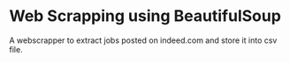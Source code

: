 # Web Scrapping using BeautifulSoup

A webscrapper to extract jobs posted on indeed.com and store it into csv file.
